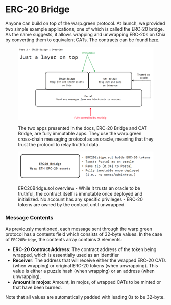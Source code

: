 # ERC-20 Bridge

Anyone can build on top of the warp.green protocol. At launch, we provided two simple example applications, one of which is called the ERC-20 bridge. As the name suggests, it allows wrapping and unwrapping ERC-20s on Chia by converting them to equivalent CATs. The contracts can be found [here](https://github.com/warpdotgreen/cli/tree/master/contracts).

<figure><img src="../../.gitbook/assets/image (1) (1) (1).png" alt=""><figcaption><p>The two apps presented in the docs, ERC-20 Bridge and CAT Bridge, are fully immutable apps. They use the warp.green cross-chain messaging protocol as an oracle, meaning that they trust the protocol to relay truthful data. </p></figcaption></figure>

<figure><img src="../../.gitbook/assets/image (3) (1).png" alt=""><figcaption><p>ERC20Bridge.sol overview - While it trusts an oracle to be truthful, the contract itself is immutable once deployed and initialized. No account has any specific privileges - ERC-20 tokens are owned by the contract until unwrapped.  </p></figcaption></figure>



### Message Contents

As previously mentioned, each message sent through the warp.green protocol has a contents field which consists of 32-byte values. In the case of `ERC20Bridge`, the contents array contains 3 elements:

* **ERC-20 Contract Address**: The contract address of the token being wrapped, which is essentially used as an identifier
* **Receiver**: The address that will receive either the wrapped ERC-20 CATs (when wrapping) or original ERC-20 tokens (when unwrapping).  This value is either a puzzle hash (when wrapping) or an address (when unwrapping).
* **Amount in mojos**: Amount, in mojos, of wrapped CATs to be minted or that have been burned.

Note that all values are automatically padded with leading 0s to be 32-byte.
